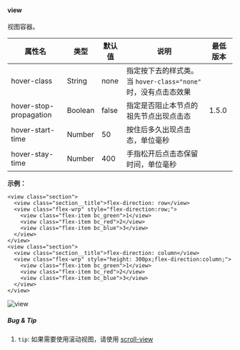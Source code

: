 <!-- https://mp.weixin.qq.com/debug/wxadoc/dev/component/view.html -->

#### view

视图容器。

  属性名                   |  类型      |  默认值  |  说明                                         | 最低版本 
---------------------------|------------|----------|-----------------------------------------------|----------
  hover-class              |  String    |  none    |指定按下去的样式类。当 `hover-class="none"` 时，没有点击态效果|          
  hover-stop-propagation   |  Boolean   |  false   |  指定是否阻止本节点的祖先节点出现点击态       |  1.5.0   
  hover-start-time         |  Number    |  50      |  按住后多久出现点击态，单位毫秒               |          
  hover-stay-time          |  Number    |  400     |  手指松开后点击态保留时间，单位毫秒           |          

**示例：**

    <view class="section">
      <view class="section__title">flex-direction: row</view>
      <view class="flex-wrp" style="flex-direction:row;">
        <view class="flex-item bc_green">1</view>
        <view class="flex-item bc_red">2</view>
        <view class="flex-item bc_blue">3</view>
      </view>
    </view>
    <view class="section">
      <view class="section__title">flex-direction: column</view>
      <view class="flex-wrp" style="height: 300px;flex-direction:column;">
        <view class="flex-item bc_green">1</view>
        <view class="flex-item bc_red">2</view>
        <view class="flex-item bc_blue">3</view>
      </view>
    </view>
    

![view](https://mp.weixin.qq.com/debug/wxadoc/dev/image/pic/view.png?t=201828)

##### Bug & Tip

1.  `tip`: 如果需要使用滚动视图，请使用 [scroll-view](https://mp.weixin.qq.com/debug/wxadoc/dev/component/scroll-view.html)
